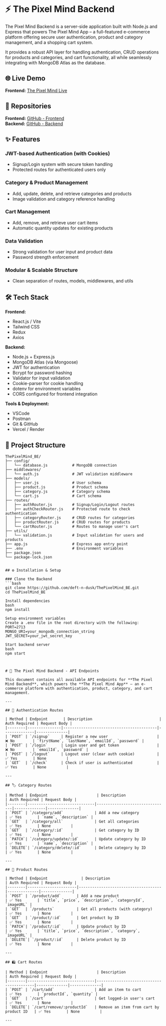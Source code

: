 # ⚡ The Pixel Mind Backend

The Pixel Mind Backend is a server-side application built with Node.js and Express that powers The Pixel Mind App – a full-featured e-commerce platform offering secure user authentication, product and category management, and a shopping cart system.

It provides a robust API layer for handling authentication, CRUD operations for products and categories, and cart functionality, all while seamlessly integrating with MongoDB Atlas as the database.

## 🌐 Live Demo

**Frontend:** [The Pixel Mind Live](https://the-pixel-mind-fe.vercel.app/)

## 📂 Repositories

**Frontend:** [GitHub - Frontend](https://github.com/deft-n-dusk/ThePixelMind-Frontend)  
**Backend:** [GitHub - Backend](https://github.com/deft-n-dusk/ThePixelMind-Backend)

## ✨ Features

### JWT-based Authentication (with Cookies)
- Signup/Login system with secure token handling
- Protected routes for authenticated users only

### Category & Product Management
- Add, update, delete, and retrieve categories and products
- Image validation and category reference handling

### Cart Management
- Add, remove, and retrieve user cart items
- Automatic quantity updates for existing products

### Data Validation
- Strong validation for user input and product data
- Password strength enforcement

### Modular & Scalable Structure
- Clean separation of routes, models, middlewares, and utils

## 🛠️ Tech Stack

**Frontend:**
- React.js / Vite
- Tailwind CSS
- Redux
- Axios

**Backend:**
- Node.js + Express.js
- MongoDB Atlas (via Mongoose)
- JWT for authentication
- Bcrypt for password hashing
- Validator for input validation
- Cookie-parser for cookie handling
- dotenv for environment variables
- CORS configured for frontend integration

**Tools & Deployment:**
- VSCode
- Postman
- Git & GitHub
- Vercel / Render

## 📂 Project Structure

```text
ThePixelMind_BE/
├── config/
│   └── database.js           # MongoDB connection
├── middlewares/
│   └── auth.js               # JWT validation middleware
├── models/
│   ├── user.js               # User schema
│   ├── product.js            # Product schema
│   ├── category.js           # Category schema
│   └── cart.js               # Cart schema
├── routes/
│   ├── authRouter.js         # Signup/Login/Logout routes
│   ├── authCheckRouter.js    # Protected route to check authentication
│   ├── categoryRouter.js     # CRUD routes for categories
│   ├── productRouter.js      # CRUD routes for products
│   └── cartRouter.js         # Routes to manage user's cart
├── utils/
│   └── validation.js         # Input validation for users and products
├── app.js                    # Express app entry point
├── .env                      # Environment variables
├── package.json
└── package-lock.json


## ⚙️ Installation & Setup

### Clone the Backend
```bash
git clone https://github.com/deft-n-dusk/ThePixelMind_BE.git
cd ThePixelMind_BE

Install dependencies
bash
npm install

Setup environment variables
Create a .env file in the root directory with the following:
PORT=2713
MONGO_URI=your_mongodb_connection_string
JWT_SECRET=your_jwt_secret_key

Start backend server
bash
npm start



# 📡 The Pixel Mind Backend - API Endpoints

This document contains all available API endpoints for **The Pixel Mind Backend**, which powers the **The Pixel Mind App** – an e-commerce platform with authentication, product, category, and cart management.

---

## 🔑 Authentication Routes

| Method | Endpoint       | Description                              | Auth Required | Request Body |
|--------|---------------|------------------------------------------|--------------|--------------|
| `POST` | `/signup`     | Register a new user                      | ❌ No        | `firstName`, `lastName`, `emailId`, `password` |
| `POST` | `/login`      | Login user and get token                 | ❌ No        | `emailId`, `password` |
| `POST` | `/logout`     | Logout user (clear auth cookie)          | ✅ Yes       | None         |
| `GET`  | `/check`      | Check if user is authenticated           | ✅ Yes       | None         |

---

## 🏷️ Category Routes

| Method | Endpoint                      | Description                     | Auth Required | Request Body |
|--------|------------------------------|--------------------------------|--------------|--------------|
| `POST` | `/category/add`              | Add a new category             | ✅ Yes       | `name`, `description` |
| `GET`  | `/category/all`              | Get all categories             | ✅ Yes       | None         |
| `GET`  | `/category/:id`              | Get category by ID             | ✅ Yes       | None         |
| `PATCH`| `/category/update/:id`       | Update category by ID          | ✅ Yes       | `name`, `description` |
| `DELETE`| `/category/delete/:id`      | Delete category by ID          | ✅ Yes       | None         |

---

## 🛒 Product Routes

| Method | Endpoint               | Description                           | Auth Required | Request Body |
|--------|----------------------|-------------------------------------|--------------|--------------|
| `POST` | `/product/add`       | Add a new product                   | ✅ Yes       | `title`, `price`, `description`, `categoryId`, `imageURL` |
| `GET`  | `/products`          | Get all products (with category)    | ✅ Yes       | None         |
| `GET`  | `/product/:id`       | Get product by ID                   | ✅ Yes       | None         |
| `PATCH`| `/product/:id`       | Update product by ID                | ✅ Yes       | `title`, `price`, `description`, `category`, `imageURL` |
| `DELETE`| `/product/:id`      | Delete product by ID                | ✅ Yes       | None         |

---

## 🛍️ Cart Routes

| Method | Endpoint                      | Description                              | Auth Required | Request Body |
|--------|------------------------------|------------------------------------------|--------------|--------------|
| `POST` | `/cart/add`                  | Add an item to cart                      | ✅ Yes       | `productId`, `quantity` |
| `GET`  | `/cart`                      | Get logged-in user's cart                | ✅ Yes       | None         |
| `DELETE`| `/cart/remove/:productId`   | Remove an item from cart by product ID   | ✅ Yes       | None         |

---

